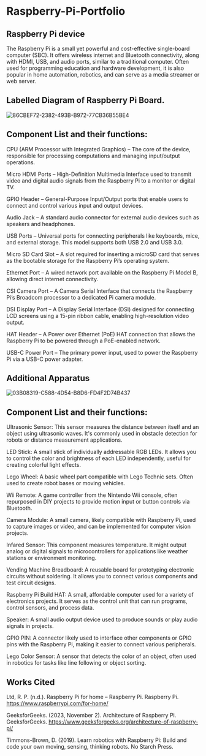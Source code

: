 # Raspberry-Pi-Portfolio

## Raspberry Pi device

The Raspberry Pi is a small yet powerful and cost-effective single-board computer (SBC). It offers wireless internet and Bluetooth connectivity, along with HDMI, USB, and audio ports, similar to a traditional computer. Often used for programming education and hardware development, it is also popular in home automation, robotics, and can serve as a media streamer or web server.

## Labelled Diagram of Raspberry Pi Board.

![86CBEF72-2382-493B-B972-77CB36B55BE4](https://github.com/user-attachments/assets/a339c2fd-618e-42be-a1d3-fb44934483fb)

## Component List and their functions:

CPU (ARM Processor with Integrated Graphics) – The core of the device, responsible for processing computations and managing input/output operations.

Micro HDMI Ports – High-Definition Multimedia Interface used to transmit video and digital audio signals from the Raspberry Pi to a monitor or digital TV.

GPIO Header – General-Purpose Input/Output ports that enable users to connect and control various input and output devices.

Audio Jack – A standard audio connector for external audio devices such as speakers and headphones.

USB Ports – Universal ports for connecting peripherals like keyboards, mice, and external storage. This model supports both USB 2.0 and USB 3.0.

Micro SD Card Slot – A slot required for inserting a microSD card that serves as the bootable storage for the Raspberry Pi’s operating system.

Ethernet Port – A wired network port available on the Raspberry Pi Model B, allowing direct internet connectivity.

CSI Camera Port – A Camera Serial Interface that connects the Raspberry Pi’s Broadcom processor to a dedicated Pi camera module.

DSI Display Port – A Display Serial Interface (DSI) designed for connecting LCD screens using a 15-pin ribbon cable, enabling high-resolution video output.

HAT Header – A Power over Ethernet (PoE) HAT connection that allows the Raspberry Pi to be powered through a PoE-enabled network.

USB-C Power Port – The primary power input, used to power the Raspberry Pi via a USB-C power adapter.

## Additional Apparatus

![03B08319-C588-4D54-B8D6-FD4F2D74B437](https://github.com/user-attachments/assets/8d9251ea-7c54-460f-a3ba-1228fb878820)

## Component List and their functions:

Ultrasonic Sensor: This sensor measures the distance between itself and an object using ultrasonic waves. It's commonly used in obstacle detection for robots or distance measurement applications.

LED Stick: A small stick of individually addressable RGB LEDs. It allows you to control the color and brightness of each LED independently, useful for creating colorful light effects.

Lego Wheel: A basic wheel part compatible with Lego Technic sets. Often used to create robot bases or moving vehicles.

Wii Remote: A game controller from the Nintendo Wii console, often repurposed in DIY projects to provide motion input or button controls via Bluetooth.

Camera Module: A small camera, likely compatible with Raspberry Pi, used to capture images or video, and can be implemented for computer vision projects.

Infared Sensor: This component measures temperature. It might output analog or digital signals to microcontrollers for applications like weather stations or environment monitoring.

Vending Machine Breadboard: A reusable board for prototyping electronic circuits without soldering. It allows you to connect various components and test circuit designs.

Raspberry Pi Build HAT: A small, affordable computer used for a variety of electronics projects. It serves as the control unit that can run programs, control sensors, and process data.

Speaker: A small audio output device used to produce sounds or play audio signals in projects.

GPIO PIN: A connector likely used to interface other components or GPIO pins with the Raspberry Pi, making it easier to connect various peripherals.

Lego Color Sensor: A sensor that detects the color of an object, often used in robotics for tasks like line following or object sorting.

## Works Cited

Ltd, R. P. (n.d.). Raspberry Pi for home – Raspberry Pi. Raspberry Pi. https://www.raspberrypi.com/for-home/

GeeksforGeeks. (2023, November 2). Architecture of Raspberry Pi. GeeksforGeeks. https://www.geeksforgeeks.org/architecture-of-raspberry-pi/

Timmons-Brown, D. (2019). Learn robotics with Raspberry Pi: Build and code your own moving, sensing, thinking robots. No Starch Press.
